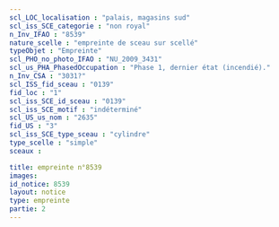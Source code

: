 ```yaml
---
scl_LOC_localisation : "palais, magasins sud"
scl_iss_SCE_categorie : "non royal"
n_Inv_IFAO : "8539"
nature_scelle : "empreinte de sceau sur scellé"
typeObjet : "Empreinte"
scl_PHO_no_photo_IFAO : "NU_2009_3431"
scl_us_PHA_PhasedOccupation : "Phase 1, dernier état (incendié)."
n_Inv_CSA : "3031?"
scl_ISS_fid_sceau : "0139"
fid_loc : "1"
scl_iss_SCE_id_sceau : "0139"
scl_iss_SCE_motif : "indéterminé"
scl_US_us_nom : "2635"
fid_US : "3"
scl_iss_SCE_type_sceau : "cylindre"
type_scelle : "simple"
sceaux :

title: empreinte n°8539
images: 
id_notice: 8539
layout: notice
type: empreinte
partie: 2
---
```

